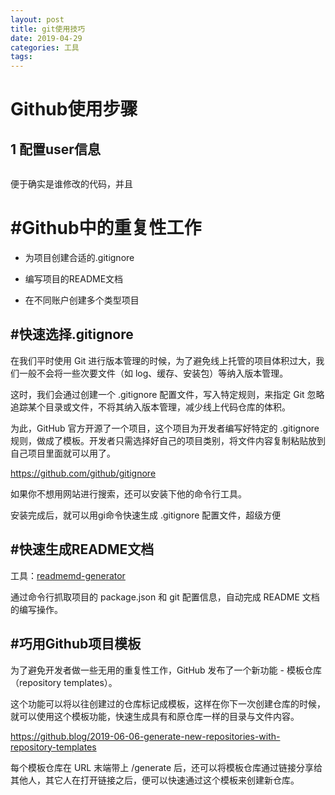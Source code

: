 ```yaml
---
layout: post
title: git使用技巧
date: 2019-04-29 
categories: 工具
tags: 
---
```


# Github使用步骤

## 1 配置user信息

```

```

便于确实是谁修改的代码，并且

# #Github中的重复性工作

- 为项目创建合适的.gitignore

- 编写项目的README文档
- 在不同账户创建多个类型项目

## #快速选择.gitignore

在我们平时使用 Git 进行版本管理的时候，为了避免线上托管的项目体积过大，我们一般不会将一些次要文件（如 log、缓存、安装包）等纳入版本管理。

这时，我们会通过创建一个 .gitignore 配置文件，写入特定规则，来指定 Git 忽略追踪某个目录或文件，不将其纳入版本管理，减少线上代码仓库的体积。

为此，GitHub 官方开源了一个项目，这个项目为开发者编写好特定的 .gitignore 规则，做成了模板。开发者只需选择好自己的项目类别，将文件内容复制粘贴放到自己项目里面就可以用了。

https://github.com/github/gitignore

如果你不想用网站进行搜索，还可以安装下他的命令行工具。

安装完成后，就可以用gi命令快速生成 .gitignore 配置文件，超级方便

## #快速生成README文档

工具：[readmemd-generator](https://github.com/kefranabg/readme-md-generator)

通过命令行抓取项目的 package.json 和 git 配置信息，自动完成 README 文档的编写操作。

## #巧用Github项目模板

为了避免开发者做一些无用的重复性工作，GitHub 发布了一个新功能 - 模板仓库（repository templates）。

这个功能可以将以往创建过的仓库标记成模板，这样在你下一次创建仓库的时候，就可以使用这个模板功能，快速生成具有和原仓库一样的目录与文件内容。

https://github.blog/2019-06-06-generate-new-repositories-with-repository-templates

每个模板仓库在 URL 末端带上 /generate 后，还可以将模板仓库通过链接分享给其他人，其它人在打开链接之后，便可以快速通过这个模板来创建新仓库。